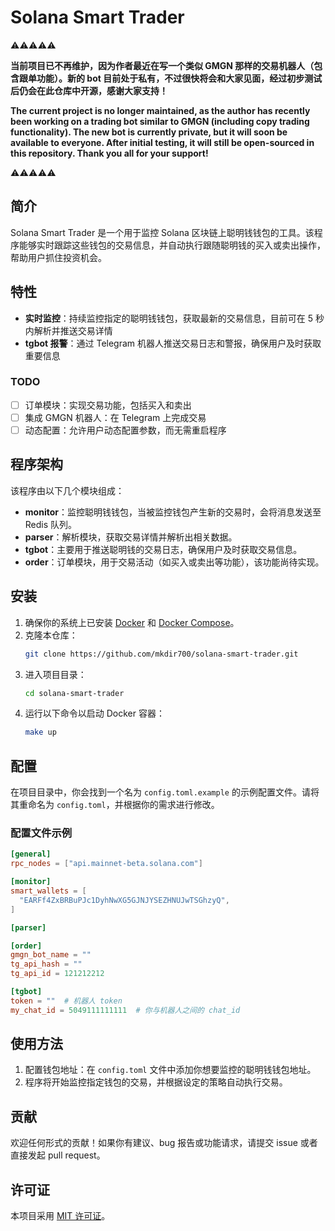 # Solana Smart Trader

⚠️⚠️⚠️⚠️⚠️

**当前项目已不再维护，因为作者最近在写一个类似 GMGN 那样的交易机器人（包含跟单功能）。新的 bot 目前处于私有，不过很快将会和大家见面，经过初步测试后仍会在此仓库中开源，感谢大家支持！**

**The current project is no longer maintained, as the author has recently been working on a trading bot similar to GMGN (including copy trading functionality). The new bot is currently private, but it will soon be available to everyone. After initial testing, it will still be open-sourced in this repository. Thank you all for your support!**

⚠️⚠️⚠️⚠️⚠️

## 简介

Solana Smart Trader 是一个用于监控 Solana 区块链上聪明钱钱包的工具。该程序能够实时跟踪这些钱包的交易信息，并自动执行跟随聪明钱的买入或卖出操作，帮助用户抓住投资机会。

## 特性

- **实时监控**：持续监控指定的聪明钱钱包，获取最新的交易信息，目前可在 5 秒内解析并推送交易详情
- **tgbot 报警**：通过 Telegram 机器人推送交易日志和警报，确保用户及时获取重要信息

### TODO 

- [ ] 订单模块：实现交易功能，包括买入和卖出
- [ ] 集成 GMGN 机器人：在 Telegram 上完成交易
- [ ] 动态配置：允许用户动态配置参数，而无需重启程序

## 程序架构

该程序由以下几个模块组成：

- **monitor**：监控聪明钱钱包，当被监控钱包产生新的交易时，会将消息发送至 Redis 队列。
- **parser**：解析模块，获取交易详情并解析出相关数据。
- **tgbot**：主要用于推送聪明钱的交易日志，确保用户及时获取交易信息。
- **order**：订单模块，用于交易活动（如买入或卖出等功能），该功能尚待实现。

## 安装

1. 确保你的系统上已安装 [Docker](https://www.docker.com/) 和 [Docker Compose](https://docs.docker.com/compose/)。
2. 克隆本仓库：
   ```bash
   git clone https://github.com/mkdir700/solana-smart-trader.git
   ```
3. 进入项目目录：
   ```bash
   cd solana-smart-trader
   ```
4. 运行以下命令以启动 Docker 容器：
   ```bash
   make up
   ```

## 配置

在项目目录中，你会找到一个名为 `config.toml.example` 的示例配置文件。请将其重命名为 `config.toml`，并根据你的需求进行修改。

### 配置文件示例

```toml
[general]
rpc_nodes = ["api.mainnet-beta.solana.com"]

[monitor]
smart_wallets = [
  "EARFf4ZxBRBuPJc1DyhNwXG5GJNJYSEZHNUJwTSGhzyQ",
]

[parser]

[order]
gmgn_bot_name = ""
tg_api_hash = ""
tg_api_id = 121212212

[tgbot]
token = ""  # 机器人 token
my_chat_id = 5049111111111  # 你与机器人之间的 chat_id
```

## 使用方法

1. 配置钱包地址：在 `config.toml` 文件中添加你想要监控的聪明钱钱包地址。
2. 程序将开始监控指定钱包的交易，并根据设定的策略自动执行交易。

## 贡献

欢迎任何形式的贡献！如果你有建议、bug 报告或功能请求，请提交 issue 或者直接发起 pull request。

## 许可证

本项目采用 [MIT 许可证](LICENSE)。
